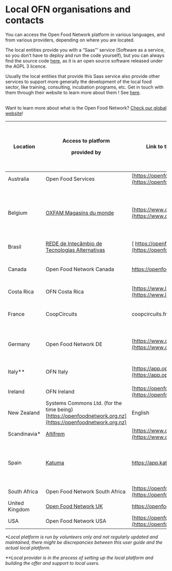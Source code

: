 # Local OFN organisations and contacts

You can access the Open Food Network platform in various languages, and from various providers, depending on where you are located.&#x20;

The local entities provide you with a “Saas”’ service (Software as a service, so you don’t have to deploy and run the code yourself), but you can always find the source code [here](https://github.com/openfoodfoundation/openfoodnetwork#boards?repos=6257856), as it is an open source software released under the AGPL 3 licence.

Usually the local entities that provide this Saas service also provide other services to support more generally the development of the local food sector, like training, consulting, incubation programs, etc. Get in touch with them through their website to learn more about them !  See [here](https://www.openfoodnetwork.org/find-your-local-open-food-network/).

\
Want to learn more about what is the Open Food Network? [Check our global website](https://www.openfoodnetwork.org)!

| Location       | <p>Access to platform </p><p>provided by</p>                                                                             | Link to the local access                                           | <p>Languages provided </p><p>by the local platform</p> |
| -------------- | ------------------------------------------------------------------------------------------------------------------------ | ------------------------------------------------------------------ | ------------------------------------------------------ |
| Australia      | Open Food Services                                                                                                       | [https://openfoodnetwork.org.au/](https://openfoodnetwork.org.au)  | English                                                |
| Belgium        | [OXFAM Magasins du monde](https://www.oxfammagasinsdumonde.be/acheter-equitable/open-food-network-belgium/#.XYoOOvfgo5k) | [https://www.openfoodnetwork.be](https://www.openfoodnetwork.be)   | <p>French</p><p>German</p><p>English</p><p>Deutsch</p> |
| Brasil         | [REDE de Intecâmbio de Tecnologias Alternativas](http://redemg.org.br)                                                   | [ https://openfoodbrasil.com.br/](https://openfoodbrasil.com.br)   | Portuguese                                             |
| Canada         | Open Food Network Canada                                                                                                 | [https://openfoodnetwork.ca ](https://openfoodnetwork.ca)          | <p>English</p><p>French</p>                            |
| Costa Rica     | OFN Costa Rica                                                                                                           | [https://www.laferia.cr/](https://www.laferia.cr)                  | Spanish English                                        |
| France         | CoopCircuits                                                                                                             | coopcircuits.fr/                                                   | <p>French</p><p>Italian</p>                            |
| Germany        | Open Food Network DE                                                                                                     | [https://www.openfoodnetwork.de](https://www.openfoodnetwork.de)   | <p>German</p><p>English</p>                            |
| Italy\*\*      | OFN Italy                                                                                                                | [https://app.openfoodnetwork.it/](https://app.openfoodnetwork.it)  | <p>Italian<br>English</p>                              |
| Ireland        | OFN Ireland                                                                                                              | [https://openfoodnetwork.ie/](https://openfoodnetwork.ie)          | English                                                |
| New Zealand    | Systems Commons Ltd. (for the time being)        [https://openfoodnetwork.org.nz](https://openfoodnetwork.org.nz)   | English 
| Scandinavia\*  | [Altifrem](https://altifrem.wordpress.com)                                                                               | [https://www.openfoodnetwork.no/](https://www.openfoodnetwork.no)  | Norwegian Swedish                                      |
| Spain          | [Katuma](http://katuma.org)                                                                                              | [https://app.katuma.org/ ](https://app.katuma.org)                 | <p>Castellano</p><p>Catalan Portuguese Italian</p>     |
| South Africa   | Open Food Network South Africa                                                                                           | [https://openfoodnetwork.org.za/](https://openfoodnetwork.org.za)  | English                                                |
| United Kingdom | [Open Food Network UK](https://about.openfoodnetwork.org.uk)                                                             | [https://openfoodnetwork.org.uk/ ](https://openfoodnetwork.org.uk) | English                                                |
| USA            | Open Food Network USA                                                                                                    | [https://openfoodnetwork.net/](https://openfoodnetwork.net)        | English                                                |

_\*Local platform is run by volunteers only and not regularly updated and maintained, there might be discrepancies between this user guide and the actual local platform._

_\*\*Local provider is in the process of setting up the local platform and building the offer and support to local users._

